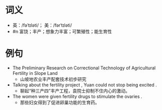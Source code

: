# 词义
- 英：/fəˈtɪləti/； 美：/fərˈtɪləti/
- #n 富饶；丰产；想象力丰富；可繁殖性；能生育性
# 例句
- The Preliminary Research on Correctional Technology of Agricultural Fertility in Slope Land
	- 山坡地农业丰产配套技术初步研究
- Talking about the fertility project , Yuan could not stop being excited .
	- 聊起“种三产四”丰产工程，袁院士抑制不住内心的激动。
- The women were given fertility drugs to stimulate the ovaries .
	- 那些妇女得到了促进卵巢功能的生育药。
